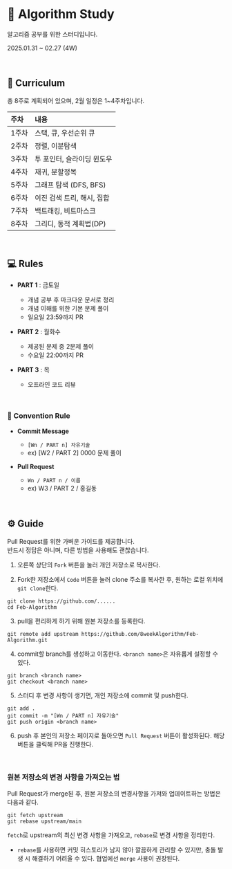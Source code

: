 # 🧩 Algorithm Study 

알고리즘 공부를 위한 스터디입니다.

2025.01.31 ~ 02.27 (4W)

<br/>

## 📆 Curriculum
총 8주로 계획되어 있으며, 2월 일정은 1~4주차입니다.

| 주차 | 내용 |
|:-----|:----|
| 1주차 | 스택, 큐, 우선순위 큐 |
| 2주차 | 정렬, 이분탐색 |
| 3주차 | 투 포인터, 슬라이딩 윈도우 |
| 4주차 | 재귀, 분할정복 |
| 5주차 | 그래프 탐색 (DFS, BFS) |
| 6주차 | 이진 검색 트리, 해시, 집합 |
| 7주차 | 백트래킹, 비트마스크 |
| 8주차 | 그리디, 동적 계획법(DP) |

<br/>


## 💻 Rules
- **PART 1** : 금토일
  + 개념 공부 후 마크다운 문서로 정리
  + 개념 이해를 위한 기본 문제 풀이
  + 일요일 23:59까지 PR

- **PART 2** : 월화수
  + 제공된 문제 중 2문제 풀이
  + 수요일 22:00까지 PR

- **PART 3** : 목
  + 오프라인 코드 리뷰

<br/>

### 📍 Convention Rule
- **Commit Message**

  + `[Wn / PART n] 자유기술`
  + ex) [W2 / PART 2] 0000 문제 풀이

- **Pull Request**

  + `Wn / PART n / 이름`
  + ex) W3 / PART 2 / 홍길동

<br/>

## ⚙️ Guide

Pull Request를 위한 가벼운 가이드를 제공합니다. <br/> 반드시 정답은 아니며, 다른 방법을 사용해도 괜찮습니다.


1. 오른쪽 상단의 `Fork` 버튼을 눌러 개인 저장소로 복사한다.

2. Fork한 저장소에서 `Code` 버튼을 눌러 clone 주소를 복사한 후, 원하는 로컬 위치에 `git clone`한다.
```
git clone https://github.com/......
cd Feb-Algorithm
```

3. pull을 편리하게 하기 위해 원본 저장소를 등록한다.
```
git remote add upstream https://github.com/8weekAlgorithm/Feb-Algorithm.git
```

4. commit할 branch를 생성하고 이동한다. `<branch name>`은 자유롭게 설정할 수 있다.
```
git branch <branch name>
git checkout <branch name>
```

5. 스터디 후 변경 사항이 생기면, 개인 저장소에 commit 및 push한다.
```
git add .
git commit -m "[Wn / PART n] 자유기술"
git push origin <branch name>
```
6. push 후 본인의 저장소 페이지로 돌아오면 `Pull Request` 버튼이 활성화된다. 해당 버튼을 클릭해 PR을 진행한다. 

<br/>

### 원본 저장소의 변경 사항을 가져오는 법

Pull Request가 merge된 후, 원본 저장소의 변경사항을 가져와 업데이트하는 방법은 다음과 같다.
```
git fetch upstream
git rebase upstream/main
```
`fetch`로 upstream의 최신 변경 사항을 가져오고, `rebase`로 변경 사항을 정리한다.
- `rebase`를 사용하면 커밋 히스토리가 남지 않아 깔끔하게 관리할 수 있지만, 충돌 발생 시 해결하기 어려울 수 있다. 협업에선 `merge` 사용이 권장된다.